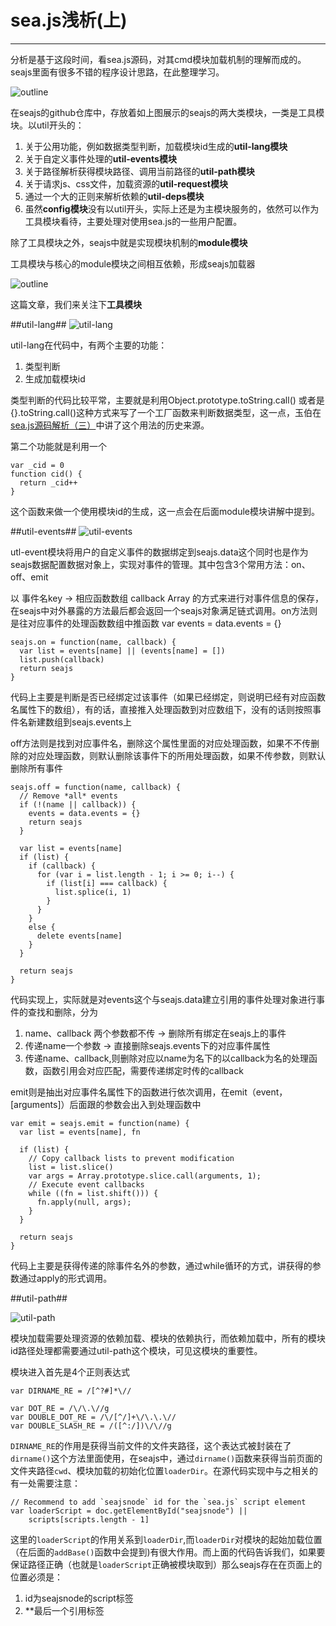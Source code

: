 #  sea.js浅析(上) #
---

分析是基于这段时间，看sea.js源码，对其cmd模块加载机制的理解而成的。seajs里面有很多不错的程序设计思路，在此整理学习。

![outline](./Sea.js_outline.png)

在seajs的github仓库中，存放着如上图展示的seajs的两大类模块，一类是工具模块。以util开头的：


1. 关于公用功能，例如数据类型判断，加载模块id生成的**util-lang模块**
2. 关于自定义事件处理的**util-events模块**
3. 关于路径解析获得模块路径、调用当前路径的**util-path模块**
4. 关于请求js、css文件，加载资源的**util-request模块**
5. 通过一个大的正则来解析依赖的**util-deps模块**
6. 虽然**config模块**没有以util开头，实际上还是为主模块服务的，依然可以作为工具模块看待，主要处理对使用sea.js的一些用户配置。

除了工具模块之外，seajs中就是实现模块机制的**module模块**

工具模块与核心的module模块之间相互依赖，形成seajs加载器

![outline](./Sea.js_outline_expand.png)

这篇文章，我们来关注下**工具模块**

##util-lang##
![util-lang](./langjs.PNG)

util-lang在代码中，有两个主要的功能：

1. 类型判断
2. 生成加载模块id

类型判断的代码比较平常，主要就是利用Object.prototype.toString.call() 或者是{}.toString.call()这种方式来写了一个工厂函数来判断数据类型，这一点，玉伯在[sea.js源码解析（三）](https://github.com/lifesinger/lifesinger.github.com/issues/175 "sea.js源码解析（三）")中讲了这个用法的历史来源。

第二个功能就是利用一个

	var _cid = 0
	function cid() {
	  return _cid++
	}

这个函数来做一个使用模块id的生成，这一点会在后面module模块讲解中提到。

##util-events##
![util-events](./eventsjs.PNG)

utl-event模块将用户的自定义事件的数据绑定到seajs.data这个同时也是作为seajs数据配置数据对象上，实现对事件的管理。其中包含3个常用方法：on、off、emit

以 事件名key -> 相应函数数组 callback Array 的方式来进行对事件信息的保存，在seajs中对外暴露的方法最后都会返回一个seajs对象满足链式调用。on方法则是往对应事件的处理函数数组中推函数
	var events = data.events = {}

	seajs.on = function(name, callback) {
	  var list = events[name] || (events[name] = [])
	  list.push(callback)
	  return seajs
	}
代码上主要是判断是否已经绑定过该事件（如果已经绑定，则说明已经有对应函数名属性下的数组），有的话，直接推入处理函数到对应数组下，没有的话则按照事件名新建数组到seajs.events上 

off方法则是找到对应事件名，删除这个属性里面的对应处理函数，如果不不传删除的对应处理函数，则默认删除该事件下的所用处理函数，如果不传参数，则默认删除所有事件

	seajs.off = function(name, callback) {
	  // Remove *all* events
	  if (!(name || callback)) {
	    events = data.events = {}
	    return seajs
	  }
	
	  var list = events[name]
	  if (list) {
	    if (callback) {
	      for (var i = list.length - 1; i >= 0; i--) {
	        if (list[i] === callback) {
	          list.splice(i, 1)
	        }
	      }
	    }
	    else {
	      delete events[name]
	    }
	  }
	
	  return seajs
	}
代码实现上，实际就是对events这个与seajs.data建立引用的事件处理对象进行事件的查找和删除，分为

1. name、callback 两个参数都不传 -> 删除所有绑定在seajs上的事件
2. 传递name一个参数 -> 直接删除seajs.events下的对应事件属性
3. 传递name、callback,则删除对应以name为名下的以callback为名的处理函数，函数引用会对应匹配，需要传递绑定时传的callback


emit则是抽出对应事件名属性下的函数进行依次调用，在emit（event，[arguments]）后面跟的参数会出入到处理函数中

	var emit = seajs.emit = function(name) {
	  var list = events[name], fn
	
	  if (list) {
	    // Copy callback lists to prevent modification
	    list = list.slice()
	    var args = Array.prototype.slice.call(arguments, 1);
	    // Execute event callbacks
	    while ((fn = list.shift())) {
	      fn.apply(null, args);
	    }
	  }
	
	  return seajs
	}

代码上主要是获得传递的除事件名外的参数，通过while循环的方式，讲获得的参数通过apply的形式调用。

##util-path##

![util-path](./pathjs.PNG)

模块加载需要处理资源的依赖加载、模块的依赖执行，而依赖加载中，所有的模块id路径处理都需要通过util-path这个模块，可见这模块的重要性。

模块进入首先是4个正则表达式

	var DIRNAME_RE = /[^?#]*\//
	
	var DOT_RE = /\/\.\//g
	var DOUBLE_DOT_RE = /\/[^/]+\/\.\.\//
	var DOUBLE_SLASH_RE = /([^:/])\/\//g

`DIRNAME_RE`的作用是获得当前文件的文件夹路径，这个表达式被封装在了`dirname()`这个方法里面使用，在seajs中，通过`dirname()`函数来获得当前页面的文件夹路径`cwd`、模块加载的初始化位置`loaderDir`。在源代码实现中与之相关的有一处需要注意：

	// Recommend to add `seajsnode` id for the `sea.js` script element
	var loaderScript = doc.getElementById("seajsnode") ||
	    scripts[scripts.length - 1]

这里的`loaderScript`的作用关系到`loaderDir`,而`loaderDir`对模块的起始加载位置（在后面的`addBase()`函数中会提到)有很大作用。而上面的代码告诉我们，如果要保证路径正确（也就是`loaderScript`正确被模块取到）那么seajs存在在页面上的位置必须是：

1. id为seajsnode的script标签
2. **最后一个引用标签









